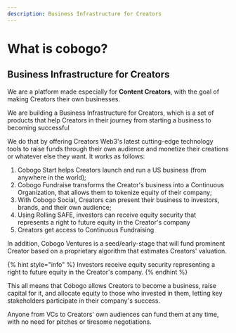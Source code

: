 ```yaml
---
description: Business Infrastructure for Creators
---
```


# What is cobogo?

## Business Infrastructure for Creators

We are a platform made especially for **Content Creators**, with the goal of making Creators their own businesses.

We are building a Business Infrastructure for Creators, which is a set of products that help Creators in their journey from starting a business to becoming successful

We do that by offering Creators Web3's latest cutting-edge technology tools to raise funds through their own audience and monetize their creations or whatever else they want. It works as follows:

1. Cobogo Start helps Creators launch and run a US business (from anywhere in the world);
2. Cobogo Fundraise transforms the Creator's business into a Continuous Organization, that allows them to tokenize equity of their company;
3. With Cobogo Social, Creators can present their business to investors, brands, and their own audience;
4. Using Rolling SAFE, investors can receive equity security that represents a right to future equity in the Creator's company
5. Creators get access to Continuous Fundraising

In addition, Cobogo Ventures is a seed/early-stage that will fund prominent Creator based on a proprietary algorithm that estimates Creators' valuation.

{% hint style="info" %}
Investors receive equity security representing a right to future equity in the Creator's company.
{% endhint %}

This all means that Cobogo allows Creators to become a business, raise capital for it, and allocate equity to those who invested in them, letting key stakeholders participate in their company's success.&#x20;

Anyone from VCs to Creators' own audiences can fund them at any time, with no need for pitches or tiresome negotiations.



